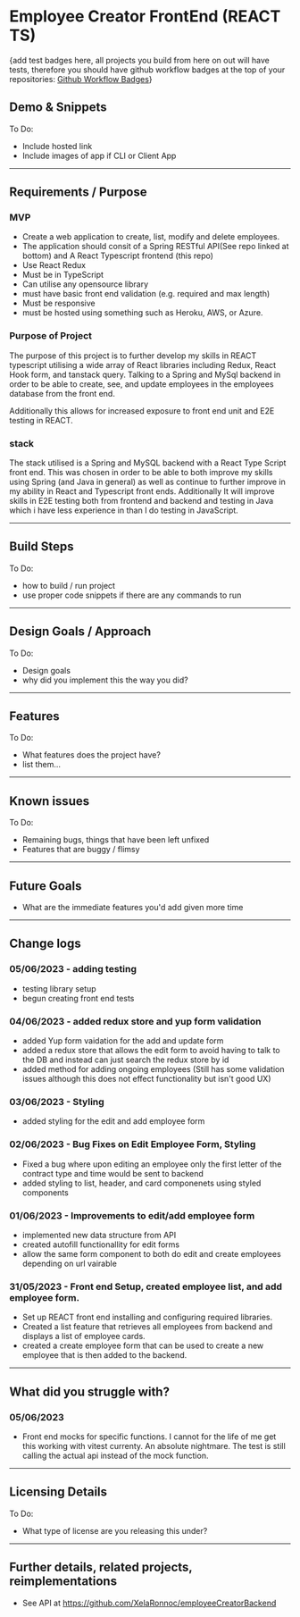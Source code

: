 # Employee Creator FrontEnd (REACT TS)

{add test badges here, all projects you build from here on out will have tests, therefore you should have github workflow badges at the top of your repositories: [Github Workflow Badges](https://docs.github.com/en/actions/monitoring-and-troubleshooting-workflows/adding-a-workflow-status-badge)}

## Demo & Snippets

To Do:

-   Include hosted link
-   Include images of app if CLI or Client App

---

## Requirements / Purpose

### MVP

-   Create a web application to create, list, modify and delete employees.
-   The application should consit of a Spring RESTful API(See repo linked at bottom) and A React Typescript frontend (this repo)
-   Use React Redux
-   Must be in TypeScript
-   Can utilise any opensource library
-   must have basic front end validation (e.g. required and max length)
-   Must be responsive
-   must be hosted using something such as Heroku, AWS, or Azure.

### Purpose of Project

The purpose of this project is to further develop my skills in REACT typescript utilising a wide array of React libraries including Redux, React Hook form, and tanstack query. Talking to a Spring and MySql backend in order to be able to create, see, and update employees in the employees database from the front end.

Additionally this allows for increased exposure to front end unit and E2E testing in REACT.

### stack

The stack utilised is a Spring and MySQL backend with a React Type Script front end.
This was chosen in order to be able to both improve my skills using Spring (and Java in general) as well as continue to further improve in my ability in React and Typescript front ends. Additionally It will improve skills in E2E testing both from frontend and backend and testing in Java which i have less experience in than I do testing in JavaScript.

---

## Build Steps

To Do:

-   how to build / run project
-   use proper code snippets if there are any commands to run

---

## Design Goals / Approach

To Do:

-   Design goals
-   why did you implement this the way you did?

---

## Features

To Do:

-   What features does the project have?
-   list them...

---

## Known issues

To Do:

-   Remaining bugs, things that have been left unfixed
-   Features that are buggy / flimsy

---

## Future Goals

-   What are the immediate features you'd add given more time

---

## Change logs

### 05/06/2023 - adding testing
- testing library setup
- begun creating front end tests

### 04/06/2023 - added redux store and yup form validation

 -  added Yup form vaidation for the add and update form
 -  added a redux store that allows the edit form to avoid having to talk to the DB and instead can just search the redux store by id
 -  added method for adding ongoing employees (Still has some validation issues although this does not effect functionality but isn't good UX)

### 03/06/2023 - Styling

-   added styling for the edit and add employee form

### 02/06/2023 - Bug Fixes on Edit Employee Form, Styling

-   Fixed a bug where upon editing an employee only the first letter of the contract type and time would be sent to backend
-   added styling to list, header, and card componenets using styled components

### 01/06/2023 - Improvements to edit/add employee form

-   implemented new data structure from API
-   created autofill functionallity for edit forms
-   allow the same form component to both do edit and create employees depending on url vairable

### 31/05/2023 - Front end Setup, created employee list, and add employee form.

-   Set up REACT front end installing and configuring required libraries.
-   Created a list feature that retrieves all employees from backend and displays a list
    of employee cards.
-   created a create employee form that can be used to create a new employee that is then added to the backend.

---

## What did you struggle with?

### 05/06/2023
-   Front end mocks for specific functions. I cannot for the life of me get this working with vitest currenty. An absolute nightmare. The test is still calling the actual api instead of the mock function.

---

## Licensing Details

To Do:

-   What type of license are you releasing this under?

---

## Further details, related projects, reimplementations

-   See API at https://github.com/XelaRonnoc/employeeCreatorBackend
